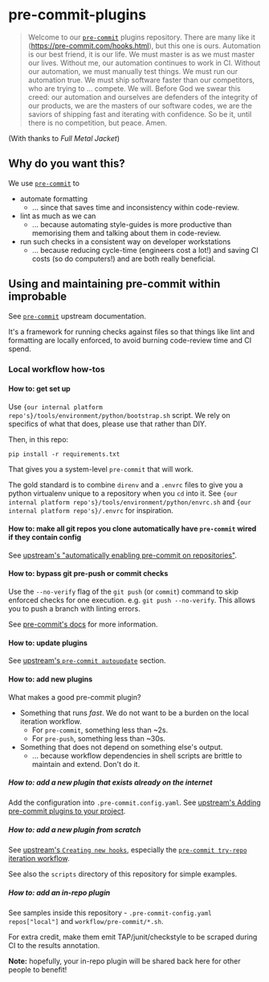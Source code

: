 # pre-commit-plugins

> Welcome to our [`pre-commit`] plugins repository. There are many like it (<https://pre-commit.com/hooks.html>), but this one is ours. Automation is our best friend, it is our life. We must master is as we must master our lives. Without me, our automation continues to work in CI. Without our automation, we must manually test things. We must run our automation true. We must ship software faster than our competitors, who are trying to ... compete. We will. Before God we swear this creed: our automation and ourselves are defenders of the integrity of our products, we are the masters of our software codes, we are the saviors of shipping fast and iterating with confidence. So be it, until there is no competition, but peace. Amen.

(With thanks to _Full Metal Jacket_)

## Why do you want this?

We use [`pre-commit`] to

* automate formatting
  * ... since that saves time and inconsistency within code-review.
* lint as much as we can
  * ... because automating style-guides is more productive than memorising them and talking about them in code-review.
* run such checks in a consistent way on developer workstations
  * ... because reducing cycle-time (engineers cost a lot!) and saving CI costs (so do computers!) and are both really beneficial.

## Using and maintaining pre-commit within improbable

See [`pre-commit`] upstream documentation.

It's a framework for running checks against files so that things like lint and formatting are locally enforced, to avoid burning code-review time and CI spend.

### Local workflow how-tos

#### How to: get set up

Use `{our internal platform repo's}/tools/environment/python/bootstrap.sh` script. We rely on specifics of what that does, please use that rather than DIY.

Then, in this repo:

```shell
pip install -r requirements.txt
```

That gives you a system-level `pre-commit` that will work.

The gold standard is to combine `direnv` and a `.envrc` files to give you a python virtualenv unique to a repository when you `cd` into it. See `{our internal platform repo's}/tools/environment/python/envrc.sh` and `{our internal platform repo's}/.envrc` for inspiration.

#### How to: make all git repos you clone automatically have `pre-commit` wired if they contain config

See [upstream's "automatically enabling pre-commit on repositories"].

#### How to: bypass git pre-push or commit checks

Use the `--no-verify` flag of the `git push` (or `commit`) command to skip enforced checks for one execution. e.g. `git push --no-verify`. This allows you to push a branch with linting errors.

See [pre-commit's docs](https://pre-commit.com/#temporarily-disabling-hooks) for more information.

#### How to: update plugins

See [upstream's `pre-commit autoupdate`] section.

#### How to: add new plugins

What makes a good pre-commit plugin?

* Something that runs _fast_. We do not want to be a burden on the local iteration workflow.
  * For `pre-commit`, something less than ~2s.
  * For `pre-push`, something less than ~30s.
* Something that does not depend on something else's output.
  * ... because workflow dependencies in shell scripts are brittle to maintain and extend. Don't do it.

##### How to: add a new plugin that exists already on the internet

Add the configuration into `.pre-commit.config.yaml`. See [upstream's Adding pre-commit plugins to your project].

##### How to: add a new plugin from scratch

See [upstream's `Creating new hooks`], especially the [`pre-commit try-repo` iteration workflow].

See also the `scripts` directory of this repository for simple examples.

##### How to: add an in-repo plugin

See samples inside this repository - `.pre-commit-config.yaml` `repos["local"]` and `workflow/pre-commit/*.sh`.

For extra credit, make them emit TAP/junit/checkstyle to be scraped during CI to the results annotation.

**Note:** hopefully, your in-repo plugin will be shared back here for other people to benefit!

[`pre-commit`]: https://pre-commit.com
[upstream's Adding pre-commit plugins to your project]: https://pre-commit.com/#plugins
[upstream's `Creating new hooks`]: https://pre-commit.com/#new-hooks
[`pre-commit try-repo` iteration workflow]: https://pre-commit.com/#developing-hooks-interactively
[upstream's `pre-commit autoupdate`]: https://pre-commit.com/#pre-commit-autoupdate
[upstream's "automatically enabling pre-commit on repositories"]: https://pre-commit.com/#automatically-enabling-pre-commit-on-repositories
